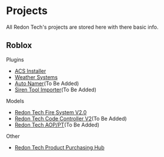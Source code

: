 # Projects
All Redon Tech's projects are stored here with there basic info.

## Roblox

Plugins
* [ACS Installer](https://github.com/Redon-Tech/ACS-Installer)
* [Weather Systems](https://github.com/Redon-Tech/Weather-Systems)
* [Auto Namer](/plugins/autonamer)(To Be Added)
* [Siren Tool Importer](/plugins/sirentoolimporter)(To Be Added)

Models
* [Redon Tech Fire System V2.0](https://github.com/Redon-Tech/Redon-Tech-Fire-System)
* [Redon Tech Code Controller V2](/models/code%20controller)(To Be Added)
* [Redon Tech AOP/PT](/models/aop)(To Be Added)

Other
* [Redon Tech Product Purchasing Hub](https://github.com/Redon-Tech/Roblox-Purchasing-Hub/)
